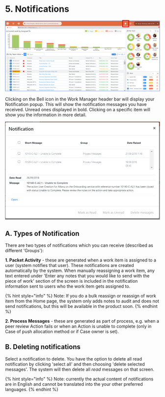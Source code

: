 # 5. Notifications

![](.gitbook/assets/notifications.png)

Clicking on the Bell icon in the Work Manager header bar will display your Notification popup. This will show the notification messages you have received. Unread ones displayed in bold. Clicking on a specific item will show you the information in more detail.

![](.gitbook/assets/6%20%286%29.png)

## A. Types of Notification

There are two types of notifications which you can receive \(described as different 'Groups'\): 

**1. Packet Activity** - these are generated when a work item is assigned to a user \(system notifies that user\). These notifications are created automatically by the system. When manually reassigning a work item, any text entered under 'Enter any notes that you would like to send with the piece of work' section of the screen is included in the notification information sent to users who the work item gets assigned to. 

{% hint style="info" %}
Note: If you do a bulk reassign or reassign of work item from the Home page, the system only adds notes to audit and does not send notifications, but this will be available in the product soon.
{% endhint %}

**2. Process Messages** - these are generated as part of process, e.g. when a peer review Action fails or when an Action is unable to complete \(only in Case of push allocation method or if Case owner is set\).

## B. Deleting notifications

Select a notification to delete. You have the option to delete all read notification by clicking 'select all' and then choosing 'delete selected messages'. The system will then delete all _read_ messages on that screen.

{% hint style="info" %}
Note: currently the actual content of notifications are in English and cannot be translated into the your other preferred languages.
{% endhint %}

